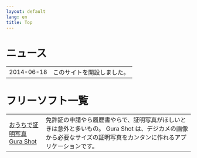 ```yaml
---
layout: default
lang: en
title: Top
---
```


# ニュース

<table>
<tr><td>2014-06-18</td><td>このサイトを開設しました。</td></tr>
</table>

# フリーソフト一覧

<table>
<tr><td><a href="gurashot/">おうちで証明写真 Gura Shot</a></td>
<td>
免許証の申請やら履歴書やらで、証明写真がほしいときは意外と多いもの。
Gura Shot は、デジカメの画像から必要なサイズの証明写真をカンタンに作れるアプリケーションです。
</td>
</tr>
</table>